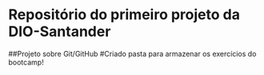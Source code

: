 # Repositório do primeiro projeto da DIO-Santander
##Projeto sobre Git/GitHub
#Criado pasta para armazenar os exercícios do bootcamp!
